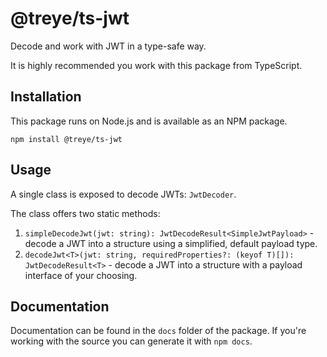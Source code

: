 # @treye/ts-jwt

Decode and work with JWT in a type-safe way.

It is highly recommended you work with this package from TypeScript.

## Installation

This package runs on Node.js and is available as an NPM package.

```text
npm install @treye/ts-jwt
```

## Usage

A single class is exposed to decode JWTs: `JwtDecoder`.

The class offers two static methods:
1. `simpleDecodeJwt(jwt: string): JwtDecodeResult<SimpleJwtPayload>` - decode a JWT into a structure using a simplified, default payload type.
2. `decodeJwt<T>(jwt: string, requiredProperties?: (keyof T)[]): JwtDecodeResult<T>` - decode a JWT into a structure with a payload interface of your choosing.

## Documentation

Documentation can be found in the `docs` folder of the package.  If you're working with the source you can generate it with `npm docs`.